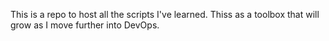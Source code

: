 This is a repo to host all the scripts I've learned. Thiss as a toolbox that will grow as I move further into DevOps.
